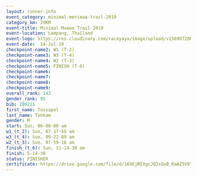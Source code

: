 ```yaml
---
layout: runner-info 
event_category: minimal-meniewa-trail-2019 
category_km: 29KM 
event-title: Minimal Maewa Trail 2019 
event-location: Lampang, Thailand 
event-logo: https://res.cloudinary.com/raceyaya/image/upload/v1569072805/logo/minimal-trail_ktnvsp.jpg 
event-date:  14-Jul-19 
checkpoint-name2: W1 (T-2) 
checkpoint-name3: W3 (T-4) 
checkpoint-name4: W2 (T-3) 
checkpoint-name5: FINISH (T-6) 
checkpoint-name6: 
checkpoint-name7: 
checkpoint-name8: 
checkpoint-name9: 
overall_rank: 143
gender_rank: 95
bib: 290221
first_name: Tossapol
last_name: Tonkam
gender: M
start: Sun, 06-00-00 am
w1_(t_2): Sun, 07-17-55 am
w3_(t_4): Sun, 09-22-09 am
w2_(t_3): Sun, 07-59-16 am
finish_(t_6): Sun, 11-14-30 am
finish: 5-14-30
status: FINISHER
certificate: https://drive.google.com/file/d/169EjRIXgcJQ3sOxB_RaAZ5V6YJBYKUrY/view?usp=sharing
---
```

